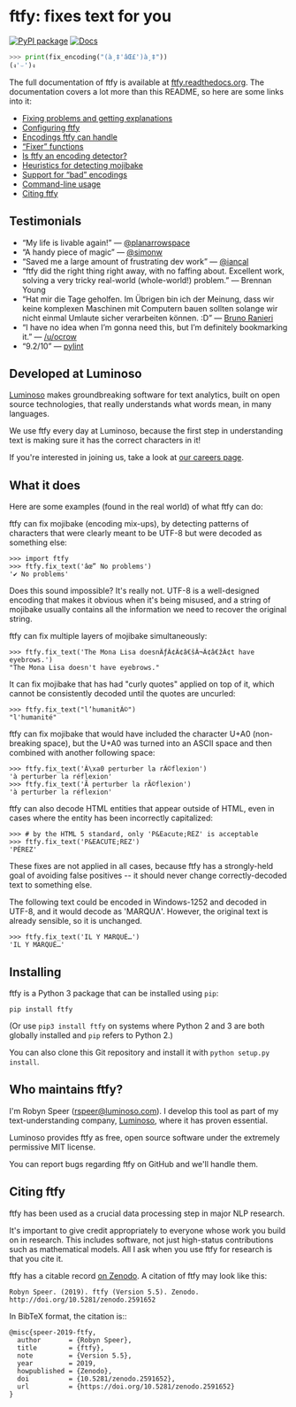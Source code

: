 # ftfy: fixes text for you

[![PyPI package](https://badge.fury.io/py/ftfy.svg)](https://badge.fury.io/py/ftfy)
[![Docs](https://readthedocs.org/projects/ftfy/badge/?version=latest)](https://ftfy.readthedocs.org/en/latest/)

```python
>>> print(fix_encoding("(à¸‡'âŒ£')à¸‡"))
(ง'⌣')ง
```

The full documentation of ftfy is available at [ftfy.readthedocs.org](https://ftfy.readthedocs.org). The documentation covers a lot more than this README, so here are
some links into it:

- [Fixing problems and getting explanations](https://ftfy.readthedocs.io/en/v6.0/explain.html)
- [Configuring ftfy](https://ftfy.readthedocs.io/en/v6.0/config.html)
- [Encodings ftfy can handle](https://ftfy.readthedocs.io/en/v6.0/encodings.html)
- [“Fixer” functions](https://ftfy.readthedocs.io/en/v6.0/fixes.html)
- [Is ftfy an encoding detector?](https://ftfy.readthedocs.io/en/v6.0/detect.html)
- [Heuristics for detecting mojibake](https://ftfy.readthedocs.io/en/v6.0/heuristics.html)
- [Support for “bad” encodings](https://ftfy.readthedocs.io/en/v6.0/bad_encodings.html)
- [Command-line usage](https://ftfy.readthedocs.io/en/v6.0/cli.html)
- [Citing ftfy](https://ftfy.readthedocs.io/en/v6.0/cite.html)


## Testimonials

- “My life is livable again!”
  — [@planarrowspace](https://twitter.com/planarrowspace)
- “A handy piece of magic”
  — [@simonw](https://twitter.com/simonw)
- “Saved me a large amount of frustrating dev work”
  — [@iancal](https://twitter.com/iancal)
- “ftfy did the right thing right away, with no faffing about. Excellent work, solving a very tricky real-world (whole-world!) problem.”
  — Brennan Young
- “Hat mir die Tage geholfen. Im Übrigen bin ich der Meinung, dass wir keine komplexen Maschinen mit Computern bauen sollten solange wir nicht einmal Umlaute sicher verarbeiten können. :D”
  — [Bruno Ranieri](https://yrrsinn.de/2012/09/17/gelesen-kw37/)
- “I have no idea when I’m gonna need this, but I’m definitely bookmarking it.”
  — [/u/ocrow](https://reddit.com/u/ocrow)
- “9.2/10”
  — [pylint](https://bitbucket.org/logilab/pylint/)

## Developed at Luminoso

[Luminoso](https://www.luminoso.com) makes groundbreaking software for text
analytics, built on open source technologies, that really understands what
words mean, in many languages.

We use ftfy every day at Luminoso, because the first step in understanding text
is making sure it has the correct characters in it!

If you're interested in joining us, take a look at [our careers page](https://luminoso.com/about/work-here).

## What it does

Here are some examples (found in the real world) of what ftfy can do:

ftfy can fix mojibake (encoding mix-ups), by detecting patterns of characters that were clearly meant to be UTF-8 but were decoded as something else:

    >>> import ftfy
    >>> ftfy.fix_text('âœ” No problems')
    '✔ No problems'

Does this sound impossible? It's really not. UTF-8 is a well-designed encoding that makes it obvious when it's being misused, and a string of mojibake usually contains all the information we need to recover the original string.

ftfy can fix multiple layers of mojibake simultaneously:

    >>> ftfy.fix_text('The Mona Lisa doesnÃƒÂ¢Ã¢â€šÂ¬Ã¢â€žÂ¢t have eyebrows.')
    "The Mona Lisa doesn't have eyebrows."

It can fix mojibake that has had "curly quotes" applied on top of it, which cannot be consistently decoded until the quotes are uncurled:

    >>> ftfy.fix_text("l’humanitÃ©")
    "l'humanité"

ftfy can fix mojibake that would have included the character U+A0 (non-breaking space), but the U+A0 was turned into an ASCII space and then combined with another following space:

    >>> ftfy.fix_text('Ã\xa0 perturber la rÃ©flexion')
    'à perturber la réflexion'
    >>> ftfy.fix_text('Ã perturber la rÃ©flexion')
    'à perturber la réflexion'

ftfy can also decode HTML entities that appear outside of HTML, even in cases where the entity has been incorrectly capitalized:

    >>> # by the HTML 5 standard, only 'P&Eacute;REZ' is acceptable
    >>> ftfy.fix_text('P&EACUTE;REZ')
    'PÉREZ'
  
These fixes are not applied in all cases, because ftfy has a strongly-held goal of avoiding false positives -- it should never change correctly-decoded text to something else.

The following text could be encoded in Windows-1252 and decoded in UTF-8, and it would decode as 'MARQUɅ'. However, the original text is already sensible, so it is unchanged.

    >>> ftfy.fix_text('IL Y MARQUÉ…')
    'IL Y MARQUÉ…'


## Installing

ftfy is a Python 3 package that can be installed using `pip`:

    pip install ftfy

(Or use `pip3 install ftfy` on systems where Python 2 and 3 are both globally
installed and `pip` refers to Python 2.)

You can also clone this Git repository and install it with
`python setup.py install`.


## Who maintains ftfy?

I'm Robyn Speer (rspeer@luminoso.com). I develop this tool as part of my
text-understanding company, [Luminoso](https://luminoso.com), where it has
proven essential.

Luminoso provides ftfy as free, open source software under the extremely
permissive MIT license.

You can report bugs regarding ftfy on GitHub and we'll handle them.


## Citing ftfy

ftfy has been used as a crucial data processing step in major NLP research.

It's important to give credit appropriately to everyone whose work you build on
in research. This includes software, not just high-status contributions such as
mathematical models. All I ask when you use ftfy for research is that you cite
it.

ftfy has a citable record [on Zenodo](https://zenodo.org/record/2591652).
A citation of ftfy may look like this:

    Robyn Speer. (2019). ftfy (Version 5.5). Zenodo.
    http://doi.org/10.5281/zenodo.2591652

In BibTeX format, the citation is::

    @misc{speer-2019-ftfy,
      author       = {Robyn Speer},
      title        = {ftfy},
      note         = {Version 5.5},
      year         = 2019,
      howpublished = {Zenodo},
      doi          = {10.5281/zenodo.2591652},
      url          = {https://doi.org/10.5281/zenodo.2591652}
    }

